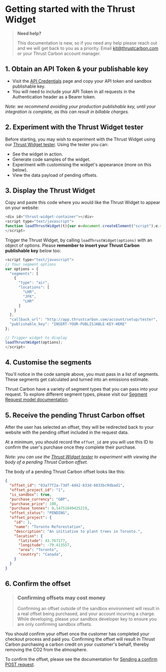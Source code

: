 # Getting started with the Thrust Widget

> **Need help?**
>
> This documentation is new, so if you need any help please reach out and we will get back to you as a priority. Email kit@thrustcarbon.com or your Thrust Carbon account manager.

## 1. Obtain an API Token & your publishable key

- Visit the [API Credentials](https://app.thrustcarbon.com/account/api-credential) page and copy your API token and sandbox publishable key.
- You will need to include your API Token in all requests in the Authentication header as a Bearer token.

*Note: we recommend avoiding your production publishable key, until your integration is complete, as this can result in billable charges.*

## 2. Experiment with the Thrust Widget tester

Before starting, you may wish to experiment with the Thrust Widget using our [Thrust Widget tester](https://app.thrustcarbon.com/account/setup/tester). Using the tester you can:

* See the widget in action.
* Generate code samples of the widget.
* Experiment with customising the widget's appearance (more on this below).
* View the data payload of pending offsets.

## 3. Display the Thrust Widget

Copy and paste this code where you would like the Thrust Widget to appear on your website:
```javascript
<div id="thrust-widget-container"></div>
<script type="text/javascript">
function loadThrustWidget(t){var e=document.createElement("script");e.src="https://cdn.thrustcarbon.com/widget.js";var n=function(){__loadThrustWidgetInternal(t)};e.onload=n,e.onreadystatechange=n,document.body.appendChild(e)}
</script>
```

Trigger the Thrust Widget, by calling `loadThrustWidget(options)` with an object of options. Please **remember to insert your Thrust Carbon publishable key** below too:
```javascript
<script type="text/javascript">
// Your segment options
var options = {
  "segments": [
    {
      "type": "air",
      "locations": [
        "LHR",
        "JFK",
        "LHR"
      ]
    }
  ],
  "callback_url": "http://app.thrustcarbon.com/account/setup/tester",
  "publishable_key": "INSERT-YOUR-PUBLISJABLE-KEY-HERE"
};

// Trigger widget to display
loadThrustWidget(options);
</script>
```

## 4. Customise the segments

You'll notice in the code sample above, you must pass in a list of segments. These segments get calculated and turned into an emissions estimate.

Thrust Carbon have a variety of segment types that you can pass into your request. To explore different segment types, please visit our [Segment Request model documentation](https://docs.thrustcarbon.com/docs/thrust-docs/models/segment-requests/segment-request.v1.yaml).

## 5. Receive the pending Thrust Carbon offset

After the user has selected an offset, they will be redirected back to your website with the pending offset included in the request data. 

At a minimum, you should record the `offset_id` are you will use this ID to confirm the user's purchase once they complete their purchase.

*Note: you can use the [Thrust Widget tester](http://app.thrustcarbon.com/account/setup/tester) to experiment with viewing the body of a pending Thrust Carbon offset.*

The body of a pending Thrust Carbon offset looks like this:
```json
{
  "offset_id": "03a77f2a-73df-4d42-833d-6033bc9dbad1",
  "offset_project_id": "1",
  "is_sandbox": true,
  "purchase_currency": "GBP",
  "purchase_price": 100,
  "purchase_tonnes": 0.14751849425219,
  "offset_status": "PENDING",
  "offset_project": {
    "id": 1,
    "name": "Toronto Reforestation",
    "description": "An initiative to plant trees in Toronto.",
    "location": {
      "latitude": 43.767177,
      "longitude": -79.413557,
      "area": "Toronto",
      "country": "Canada",
    }
  }
}
```

## 6. Confirm the offset

<!-- theme: warning -->

> ### Confirming offsets may cost money
>
> Confirming an offset outside of the sandbox environment will result in a real offset being purchased, and your account incurring a charge. While developing, please your sandbox developer key to ensure you are only confirming sandbox offsets.

You should confirm your offset once the customer has completed your checkout process and paid you. Confirming the offset will result in Thrust Carbon purchasing a carbon credit on your customer's behalf, thereby removing the CO2 from the atmosphere.

To confirm the offset, please see the documentation for [Sending a confirm POST request](endpoints/2-widget.v1.json/paths/~1offsets~1{offsetId}~1confirm).